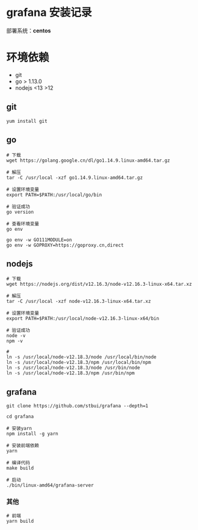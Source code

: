# grafana 安装记录

部署系统：**centos**

# 环境依赖

- git
- go > 1.13.0
- nodejs <13 >12

## git
```
yum install git
```

## go
```
# 下载
wget https://golang.google.cn/dl/go1.14.9.linux-amd64.tar.gz

# 解压
tar -C /usr/local -xzf go1.14.9.linux-amd64.tar.gz

# 设置环境变量
export PATH=$PATH:/usr/local/go/bin

# 验证成功
go version

# 查看环境变量
go env

go env -w GO111MODULE=on
go env -w GOPROXY=https://goproxy.cn,direct
```

## nodejs
```
# 下载
wget https://nodejs.org/dist/v12.16.3/node-v12.16.3-linux-x64.tar.xz

# 解压
tar -C /usr/local -xzf node-v12.16.3-linux-x64.tar.xz

# 设置环境变量
export PATH=$PATH:/usr/local/node-v12.16.3-linux-x64/bin

# 验证成功
node -v
npm -v

# 
ln -s /usr/local/node-v12.18.3/node /usr/local/bin/node
ln -s /usr/local/node-v12.18.3/npm /usr/local/bin/npm
ln -s /usr/local/node-v12.18.3/node /usr/bin/node
ln -s /usr/local/node-v12.18.3/npm /usr/bin/npm
```

## grafana

```
git clone https://github.com/stbui/grafana --depth=1

cd grafana

# 安装yarn
npm install -g yarn

# 安装前端依赖
yarn

# 编译代码
make build

# 启动
./bin/linux-amd64/grafana-server
```

### 其他
```
# 前端
yarn build
```
